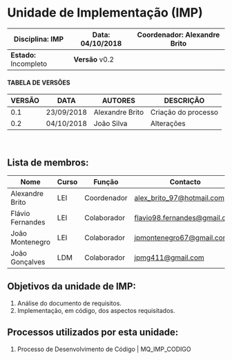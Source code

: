 # **Unidade de Implementação (IMP)**
| Disciplina: IMP | Data: 04/10/2018 | Coordenador: Alexandre Brito |
| - | - | - |
| **Estado:** Incompleto | **Versão** v0.2 |

#### TABELA DE VERSÕES

| VERSÃO | DATA | AUTORES | DESCRIÇÃO |
|--------|------|---------|-----------|
|   0.1     |    23/09/2018  |    Alexandre Brito     |       Criação do processo    |
|   0.2     |    04/10/2018  |    João Silva          |           Alterações         |
<br>

## **Lista de membros:**
| Nome | Curso | Função | Contacto |
| -    | -     | -      | -        |
| Alexandre Brito  | LEI | Coordenador |alex_brito_97@hotmail.com    |
| Flávio Fernandes | LEI | Colaborador |flavio98.fernandes@gmail.com |
| João Montenegro  | LEI | Colaborador |jpmontenegro67@gmail.com     |
| João Gonçalves   | LDM | Colaborador |jpmg411@gmail.com            |


## Objetivos da unidade de IMP:
1. Análise do documento de requisitos.
2. Implementação, em código, dos aspectos requisitados.


## Processos utilizados por esta unidade:
1. Processo de Desenvolvimento de Código | MQ_IMP_CODIGO